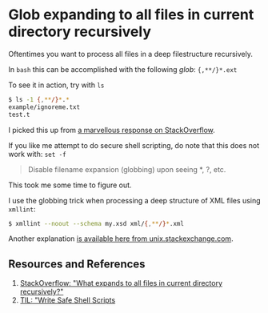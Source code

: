 # Glob expanding to all files in current directory recursively

Oftentimes you want to process all files in a deep filestructure recursively.

In `bash` this can be accomplished with the following _glob_: `{,**/}*.ext`

To see it in action, try with `ls`

```bash
$ ls -1 {,**/}*.*
example/ignoreme.txt
test.t
```

I picked this up from [a marvellous response on StackOverflow][StackOverflow].

If you like me attempt to do secure shell scripting, do note that this does not work with: `set -f`

> Disable filename expansion (globbing) upon seeing *, ?, etc.

This took me some time to figure out.

I use the globbing trick when processing a deep structure of XML files using `xmllint`:

```bash
$ xmllint --noout --schema my.xsd xml/{,**/}*.xml
```

Another explanation [is available here from unix.stackexchange.com](https://unix.stackexchange.com/questions/49913/recursive-glob).

## Resources and References

1. [StackOverflow: "What expands to all files in current directory recursively?"][StackOverflow]
1. [TIL: "Write Safe Shell Scripts](write_safe_shell_scripts.md)

[StackOverflow]: https://stackoverflow.com/questions/1690809/what-expands-to-all-files-in-current-directory-recursively
